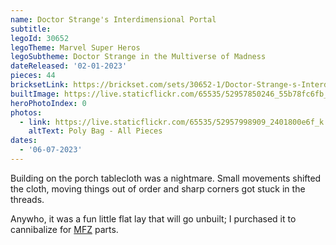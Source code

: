 ```yaml
---
name: Doctor Strange's Interdimensional Portal
subtitle:
legoId: 30652
legoTheme: Marvel Super Heros
legoSubtheme: Doctor Strange in the Multiverse of Madness
dateReleased: '02-01-2023'
pieces: 44
bricksetLink: https://brickset.com/sets/30652-1/Doctor-Strange-s-Interdimensional-Portal
builtImage: https://live.staticflickr.com/65535/52957850246_55b78fc6fb_k.jpg
heroPhotoIndex: 0
photos:
  - link: https://live.staticflickr.com/65535/52957998909_2401800e6f_k.jpg
    altText: Poly Bag - All Pieces
dates:
  - '06-07-2023'
---
```


Building on the porch tablecloth was a nightmare.
Small movements shifted the cloth, moving things out of order and sharp corners got stuck in the threads.

Anywho, it was a fun little flat lay that will go unbuilt;
I purchased it to cannibalize for [MFZ](https://mobileframezero.com/mfz/) parts.
